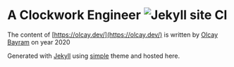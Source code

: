 # A Clockwork Engineer ![Jekyll site CI](https://github.com/otomatikmuhendis/aclockworkengineer/workflows/Jekyll%20site%20CI/badge.svg)

The content of [https://olcay.dev/](https://olcay.dev/) is written by [Olcay Bayram](http://olcaybayram.com.tr/) on year 2020

Generated with [Jekyll](http://jekyllrb.com/) using [simple](https://github.com/wild-flame/jekyll-simple) theme and hosted here.
